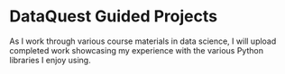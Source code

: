 # DataQuest Guided Projects
As I work through various course materials in data science, I will upload completed work showcasing my experience with the various Python libraries I enjoy using.
